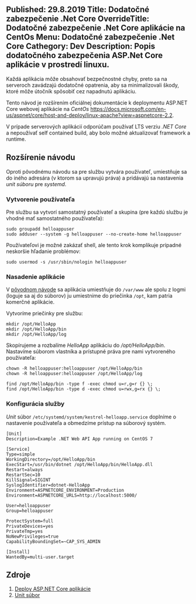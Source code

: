 Published: 29.8.2019
Title: Dodatočné zabezpečenie .Net Core
OverrideTitle: Dodatočné zabezpečenie .Net Core aplikácie na CentOs
Menu: Dodatočné zabezpečenie .Net Core
Cathegory: Dev
Description: Popis dodatočného zabezpečenia ASP.Net Core aplikácie v prostredí linuxu.
---
Každá aplikácia môže obsahovať bezpečnostné chyby, preto sa na serveroch zavádzajú dodatočné opatrenia,
aby sa minimalizovali škody, ktoré môže útočník spôsobiť cez napadnutú aplikáciu.

Tento návod je rozšírením oficiálnej dokumentácie k deploymentu ASP.NET Core webovej aplikácie na _CentOs_ 
<https://docs.microsoft.com/en-us/aspnet/core/host-and-deploy/linux-apache?view=aspnetcore-2.2>.

V prípade serverových aplikácií odporúčam používať LTS verziu _.NET Core_ a nepoužívať self&nbsp;contained build,
aby bolo možné aktualizovať framework a runtime.

## Rozšírenie návodu
Oproti pôvodnému návodu sa pre službu vytvára používateľ, umiestňuje sa do iného adresára (v ktorom sa upravujú práva)
a pridávajú sa nastavenia  _unit súboru_ pre _systemd_.

### Vytvorenie používateľa
Pre službu sa vytvorí samostatný používateľ a skupina (pre každú službu je vhodné mať samostatného používateľa):

```
sudo groupadd helloappuser
sudo adduser --system -g helloappuser --no-create-home helloappuser
```

Používateľovi je možné zakázať shell, ale tento krok komplikuje prípadné neskoršie hľadanie problémov:

```
sudo usermod -s /usr/sbin/nologin helloappuser
```

### Nasadenie aplikácie
V [pôvodnom návode](https://docs.microsoft.com/en-us/aspnet/core/host-and-deploy/linux-apache?view=aspnetcore-2.2>) sa aplikácia umiestňuje do `/var/www` ale spolu z logmi (loguje sa aj do súborov) ju umiestnime do priečinka `/opt`, kam patria komerčné aplikácie.

Vytvoríme priečinky pre službu:
```
mkdir /opt/HelloApp
mkdir /opt/HelloApp/bin
mkdir /opt/HelloApp/log
```

Skopírujeme a rozbalíme _HelloApp_ aplikáciu do _/opt/HelloApp/bin_.
Nastavíme súborom vlastníka a prístupné práva pre nami vytvoreného používateľa:
```
chown -R helloappuser:helloappuser /opt/HelloApp/bin
chown -R helloappuser:helloappuser /opt/HelloApp/log

find /opt/HelloApp/bin -type f -exec chmod u=r,g=r {} \;
find /opt/HelloApp/bin -type d -exec chmod u=rwx,g=rx {} \;
```

### Konfigurácia služby
_Unit_ súbor `/etc/systemd/system/kestrel-helloapp.service` doplníme o nastavenie používateľa a obmedzíme prístup na súborový systém.

```
[Unit]
Description=Example .NET Web API App running on CentOS 7

[Service]
Type=simple
WorkingDirectory=/opt/HelloApp/bin
ExecStart=/usr/bin/dotnet /opt/HelloApp/bin/HelloApp.dll
Restart=always
RestartSec=10
KillSignal=SIGINT
SyslogIdentifier=dotnet-HelloApp
Environment=ASPNETCORE_ENVIRONMENT=Production 
Environment=ASPNETCORE_URLS=http://localhost:5000/

User=helloappuser
Group=helloappuser

ProtectSystem=full
PrivateDevices=yes
PrivateTmp=yes
NoNewPrivileges=true
CapabilityBoundingSet=~CAP_SYS_ADMIN

[Install]
WantedBy=multi-user.target
```

## Zdroje
1. [Deploy ASP.NET Core aplikácie](https://docs.microsoft.com/en-us/aspnet/core/host-and-deploy/linux-apache?view=aspnetcore-2.2)
1. [Unit súbor](https://www.freedesktop.org/software/systemd/man/systemd.exec.html)
